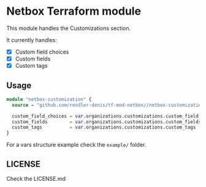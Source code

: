 # Netbox Terraform module

This module handles the Customizations section.

It currently handles:

- [x] Custom field choices
- [x] Custom fields
- [x] Custom tags

## Usage

```terraform
module "netbox-customization" {
  source = "github.com/rendler-denis/tf-mod-netbox//netbox-customization"

  custom_field_choices = var.organizations.customizations.custom_field_choices
  custom_fields        = var.organizations.customizations.custom_fields
  custom_tags          = var.organizations.customizations.custom_tags
}
```

For a vars structure example check the `example/` folder.

## LICENSE

Check the LICENSE.md
